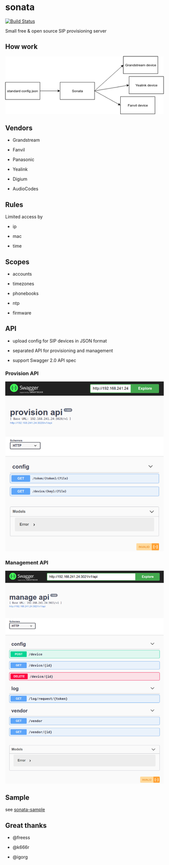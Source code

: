# sonata

[![Build Status](https://travis-ci.org/antirek/sonata.svg?branch=master)](https://travis-ci.org/antirek/sonata)

Small free & open source SIP provisioning server

## How work

![Scheme](docs/images/scheme.png)

## Vendors

- Grandstream

- Fanvil

- Panasonic

- Yealink

- Digium

- AudioCodes

## Rules

Limited access by

- ip

- mac

- time

## Scopes

- accounts

- timezones

- phonebooks

- ntp

- firmware

## API

- upload config for SIP devices in JSON format

- separated API for provisioning and management

- support Swagger 2.0 API spec

### Provision API

![Provision API](docs/images/api_provision.png)

### Management API

![Management API](docs/images/api_manage.png)

## Sample

see [sonata-sample](https://github.com/antirek/sonata-sample)

## Great thanks

- @freess 

- @k666r

- @igorg

